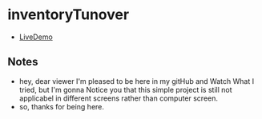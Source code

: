 # inventoryTunover 
- [LiveDemo](https://himadwise.github.io/inventoryTunover)


## Notes 
- hey, dear viewer I'm pleased to be here in my gitHub and Watch  What I tried, but I'm gonna Notice you that this simple project is still not applicabel in different screens rather than computer screen. 
- so, thanks for being here.